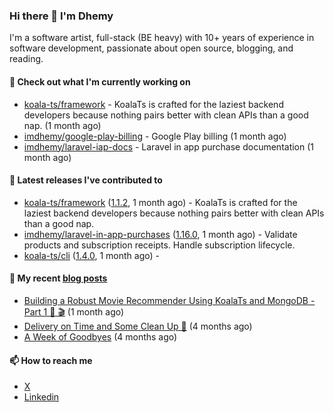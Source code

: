 ### Hi there 👋 I'm Dhemy

I'm a software artist, full-stack (BE heavy) with 10+ years of experience in software development,
passionate about open source, blogging, and reading.

#### 👷 Check out what I'm currently working on

- [koala-ts/framework](https://github.com/koala-ts/framework) - KoalaTs is crafted for the laziest backend developers because nothing pairs better with clean APIs than a good nap. (1 month ago)
- [imdhemy/google-play-billing](https://github.com/imdhemy/google-play-billing) - Google Play billing (1 month ago)
- [imdhemy/laravel-iap-docs](https://github.com/imdhemy/laravel-iap-docs) - Laravel in app purchase documentation (1 month ago)

#### 🔭 Latest releases I've contributed to

- [koala-ts/framework](https://github.com/koala-ts/framework) ([1.1.2](https://github.com/koala-ts/framework/releases/tag/1.1.2), 1 month ago) - KoalaTs is crafted for the laziest backend developers because nothing pairs better with clean APIs than a good nap.
- [imdhemy/laravel-in-app-purchases](https://github.com/imdhemy/laravel-in-app-purchases) ([1.16.0](https://github.com/imdhemy/laravel-in-app-purchases/releases/tag/1.16.0), 1 month ago) - Validate products and subscription receipts. Handle subscription lifecycle.
- [koala-ts/cli](https://github.com/koala-ts/cli) ([1.4.0](https://github.com/koala-ts/cli/releases/tag/1.4.0), 1 month ago) - 

#### 📜 My recent [blog posts](https://imdhemy.com/)

- [Building a Robust Movie Recommender Using KoalaTs and MongoDB - Part 1 🐨 🎬](https://imdhemy.com/blog/nodejs/robust-movie-recommender-koalats-mongodb-part-1.html/) (1 month ago)
- [Delivery on Time and Some Clean Up 🧹](https://imdhemy.com/blog/generic/delivery-on-time-and-cleanup.html/) (4 months ago)
- [A Week of Goodbyes](https://imdhemy.com/blog/generic/week-of-goodbyes.html/) (4 months ago)

#### 📫 How to reach me

- [X](https://twitter.com/imdhemy)
- [Linkedin](https://linkedin.com/in/imdhemy)
